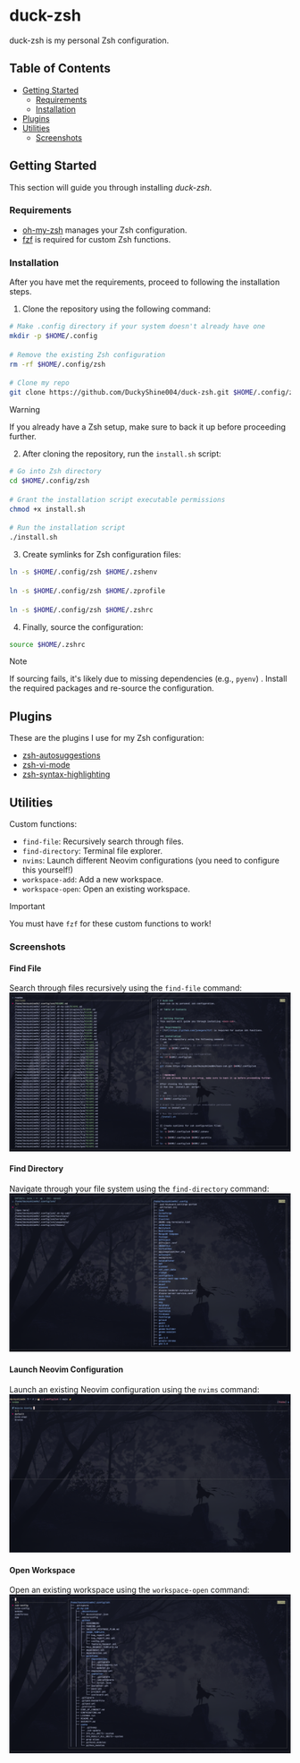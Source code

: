 # duck-zsh
duck-zsh is my personal Zsh configuration.

## Table of Contents
- [Getting Started](#getting-started)
    - [Requirements](#requirements)
    - [Installation](#installation)
- [Plugins](#plugins)
- [Utilities](#utilities)
    - [Screenshots](#screenshots)

## Getting Started
This section will guide you through installing *duck-zsh*.

### Requirements
* [oh-my-zsh](https://ohmyz.sh/) manages your Zsh configuration.
* [fzf](https://github.com/junegunn/fzf) is required for custom Zsh functions.

### Installation
After you have met the requirements, proceed to following the installation steps. 

1) Clone the repository using the following command:

```sh
# Make .config directory if your system doesn't already have one
mkdir -p $HOME/.config

# Remove the existing Zsh configuration
rm -rf $HOME/.config/zsh

# Clone my repo
git clone https://github.com/DuckyShine004/duck-zsh.git $HOME/.config/zsh
```

> [!WARNING]
> If you already have a Zsh setup, make sure to back it up before proceeding further. 

2) After cloning the repository, run the `install.sh` script:

```sh
# Go into Zsh directory
cd $HOME/.config/zsh

# Grant the installation script executable permissions
chmod +x install.sh

# Run the installation script
./install.sh
```

3) Create symlinks for Zsh configuration files:

```sh
ln -s $HOME/.config/zsh $HOME/.zshenv

ln -s $HOME/.config/zsh $HOME/.zprofile

ln -s $HOME/.config/zsh $HOME/.zshrc
```

4) Finally, source the configuration:
```sh
source $HOME/.zshrc
```

> [!NOTE]
> If sourcing fails, it's likely due to missing dependencies (e.g., `pyenv`) . Install the required packages and re-source the configuration.

## Plugins
These are the plugins I use for my Zsh configuration:
* [zsh-autosuggestions](https://github.com/zsh-users/zsh-autosuggestions)
* [zsh-vi-mode](https://github.com/jeffreytse/zsh-vi-mode)
* [zsh-syntax-highlighting](https://github.com/zsh-users/zsh-syntax-highlighting)

## Utilities
Custom functions:
* `find-file`: Recursively search through files.
* `find-directory`: Terminal file explorer.
* `nvims`: Launch different Neovim configurations (you need to configure this yourself!)
* `workspace-add`: Add a new workspace.
* `workspace-open`: Open an existing workspace.

> [!IMPORTANT]
> You must have `fzf` for these custom functions to work!

### Screenshots

#### Find File
Search through files recursively using the `find-file` command:
![find-file](snapshots/find-file.png)

#### Find Directory
Navigate through your file system using the `find-directory` command:
![find-file](snapshots/find-directory.png)

#### Launch Neovim Configuration
Launch an existing Neovim configuration using the `nvims` command:
![nvims](snapshots/nvims.png)

#### Open Workspace 
Open an existing workspace using the `workspace-open` command:
![workspace-open](snapshots/workspace-open.png)
